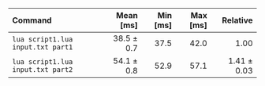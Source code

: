 | Command | Mean [ms] | Min [ms] | Max [ms] | Relative |
|:---|---:|---:|---:|---:|
| `lua script1.lua input.txt part1` | 38.5 ± 0.7 | 37.5 | 42.0 | 1.00 |
| `lua script1.lua input.txt part2` | 54.1 ± 0.8 | 52.9 | 57.1 | 1.41 ± 0.03 |
